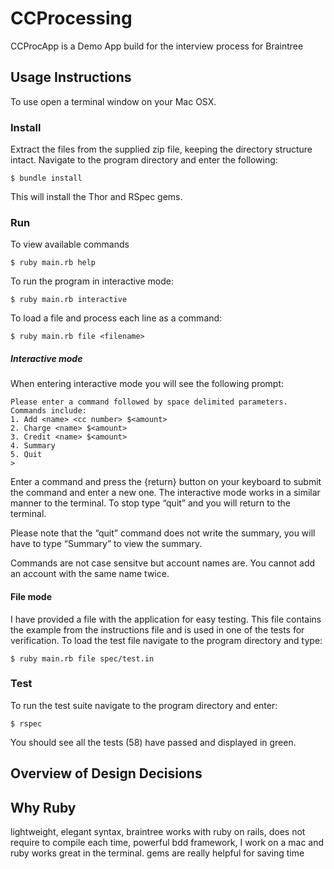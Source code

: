 CCProcessing
============

CCProcApp is a Demo App build for the interview process for Braintree

## Usage Instructions
To use open a terminal window on your Mac OSX.

### Install
Extract the files from the supplied zip file, keeping the directory structure intact. Navigate to the program directory and enter the following:

	$ bundle install

This will install the Thor and RSpec gems.

### Run
To view available commands

	$ ruby main.rb help

To run the program in interactive mode:

	$ ruby main.rb interactive

To load a file and process each line as a command:

	$ ruby main.rb file <filename>
	
##### Interactive mode
When entering interactive mode you will see the following prompt:
	
	Please enter a command followed by space delimited parameters.
	Commands include:
	1. Add <name> <cc number> $<amount>
	2. Charge <name> $<amount>
	3. Credit <name> $<amount>
	4. Summary
	5. Quit
	> 

Enter a command and press the {return} button on your keyboard to submit the command and enter a new one. The interactive mode works in a similar manner to the terminal. To stop type “quit” and you will return to the terminal.

Please note that the “quit” command does not write the summary, you will have to type “Summary” to view the summary.

Commands are not case sensitve but account names are. You cannot add an account with the same name twice.

#### File mode
I have provided a file with the application for easy testing. This file contains the example from the instructions file and is used in one of the tests for verification. To load the test file navigate to the program directory and type:

	$ ruby main.rb file spec/test.in


### Test
To run the test suite navigate to the program directory and enter:

	$ rspec
	
You should see all the tests (58) have passed and displayed in green.

##  Overview of Design Decisions

## Why Ruby
lightweight, elegant syntax, braintree works with ruby on rails, does not require to compile each time, powerful bdd framework, I work on a mac and ruby works great in the terminal.
gems are really helpful for saving time
